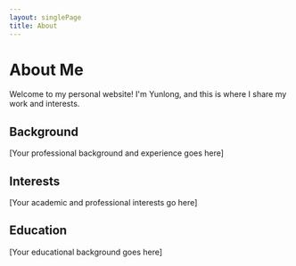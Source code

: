 ```yaml
---
layout: singlePage
title: About
---
```


# About Me

Welcome to my personal website! I'm Yunlong, and this is where I share my work and interests.

## Background

[Your professional background and experience goes here]

## Interests

[Your academic and professional interests go here]

## Education

[Your educational background goes here]
